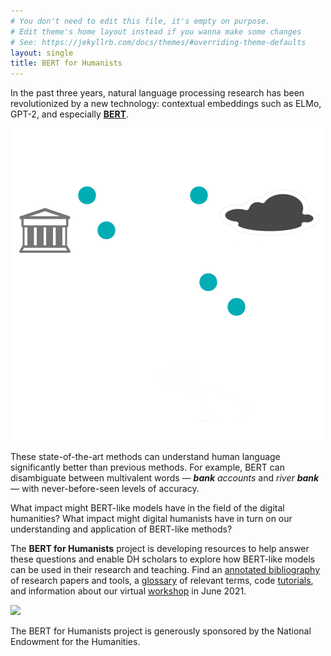 ```yaml
---
# You don't need to edit this file, it's empty on purpose.
# Edit theme's home layout instead if you wanna make some changes
# See: https://jekyllrb.com/docs/themes/#overriding-theme-defaults
layout: single
title: BERT for Humanists
---
```

In the past three years, natural language processing research has been revolutionized by a new technology: contextual embeddings such as ELMo, GPT-2, and especially [**BERT**](https://ai.googleblog.com/2018/11/open-sourcing-bert-state-of-art-pre.html).

<img width=500 src="assets/images/BERT-logo-small-transparent-splash.png">

 These state-of-the-art methods can understand human language significantly better than previous methods. For example, BERT can disambiguate between multivalent words — *<b>bank</b> accounts* and *river <b>bank</b>* — with never-before-seen levels of accuracy.

What impact might BERT-like models have in the field of the digital humanities? What impact might digital humanists have in turn on our understanding and application of BERT-like methods? 

The **BERT for Humanists** project is developing resources to help answer these questions and enable DH scholars to explore how BERT-like models can be used in their research and teaching. Find an [annotated bibliography](bibliography) of research papers and tools, a [glossary](glossary) of relevant terms, code [tutorials](tutorials), and information about our virtual [workshop](workshops) in June 2021.

<img width=500 src="https://www.neh.gov/sites/default/files/inline-files/NEH-Preferred-Seal-Transparent820.png"/> 

The BERT for Humanists project is generously sponsored by the National Endowment for the Humanities.




